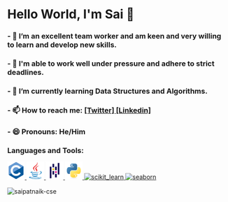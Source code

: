 <h1>Hello World, I'm Sai 👋</h1>



<h3>- 🔭 I’m an excellent team worker and am keen and very willing to learn and develop new skills.</h3>
<h3>- 🌱 I'm able to work well under pressure and adhere to strict deadlines.</h3>
<h3>- 📒 I’m currently learning Data Structures and Algorithms.</h3>
<h3>- 📫 How to reach me: <a href="https://mobile.twitter.com/08Saikumar">[Twitter]  <a href="https://www.linkedin.com/in/sai-kumar-patnaik-8560941a7/">[Linkedin]</a></a>
<h3>- 😄 Pronouns: He/Him</h3>

<h3 align="left">Languages and Tools:</h3>
<p align="left"> <a href="https://www.cprogramming.com/" target="_blank" rel="noreferrer"> <img src="https://raw.githubusercontent.com/devicons/devicon/master/icons/c/c-original.svg" alt="c" width="40" height="40"/> </a> <a href="https://www.java.com" target="_blank" rel="noreferrer"> <img src="https://raw.githubusercontent.com/devicons/devicon/master/icons/java/java-original.svg" alt="java" width="40" height="40"/> </a> <a href="https://pandas.pydata.org/" target="_blank" rel="noreferrer"> <img src="https://raw.githubusercontent.com/devicons/devicon/2ae2a900d2f041da66e950e4d48052658d850630/icons/pandas/pandas-original.svg" alt="pandas" width="40" height="40"/> </a> <a href="https://www.python.org" target="_blank" rel="noreferrer"> <img src="https://raw.githubusercontent.com/devicons/devicon/master/icons/python/python-original.svg" alt="python" width="40" height="40"/> </a> <a href="https://scikit-learn.org/" target="_blank" rel="noreferrer"> <img src="https://upload.wikimedia.org/wikipedia/commons/0/05/Scikit_learn_logo_small.svg" alt="scikit_learn" width="40" height="40"/> </a> <a href="https://seaborn.pydata.org/" target="_blank" rel="noreferrer"> <img src="https://seaborn.pydata.org/_images/logo-mark-lightbg.svg" alt="seaborn" width="40" height="40"/> </a> </p>

<p><img align="center" src="https://github-readme-stats.vercel.app/api/top-langs?username=saipatnaik-cse&show_icons=true&locale=en&layout=compact" alt="saipatnaik-cse" /></p>

